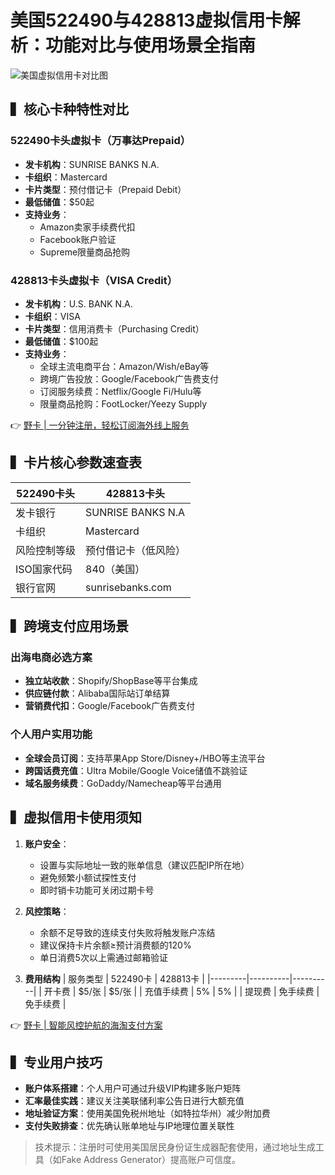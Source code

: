 # 美国522490与428813虚拟信用卡解析：功能对比与使用场景全指南

![美国虚拟信用卡对比图](https://bbtdd.com/wp-content/uploads/img/5566323637.webp)

## ▍核心卡种特性对比

### 522490卡头虚拟卡（万事达Prepaid）
- **发卡机构**：SUNRISE BANKS N.A.
- **卡组织**：Mastercard
- **卡片类型**：预付借记卡（Prepaid Debit）
- **最低储值**：$50起
- **支持业务**：
  - Amazon卖家手续费代扣
  - Facebook账户验证
  - Supreme限量商品抢购

### 428813卡头虚拟卡（VISA Credit）
- **发卡机构**：U.S. BANK N.A.
- **卡组织**：VISA
- **卡片类型**：信用消费卡（Purchasing Credit）
- **最低储值**：$100起
- **支持业务**：
  - 全球主流电商平台：Amazon/Wish/eBay等
  - 跨境广告投放：Google/Facebook广告费支付
  - 订阅服务续费：Netflix/Google Fi/Hulu等
  - 限量商品抢购：FootLocker/Yeezy Supply

👉 [野卡 | 一分钟注册，轻松订阅海外线上服务](https://bbtdd.com/yeka)

## ▍卡片核心参数速查表

**522490卡头** | **428813卡头**
---|---
发卡银行 | SUNRISE BANKS N.A | U.S. BANK N.A.
卡组织 | Mastercard | VISA
风险控制等级 | 预付借记卡（低风险） | 信用消费卡（中风险）
ISO国家代码 | 840（美国） | 840（美国）
银行官网 | sunrisebanks.com | usbank.com

## ▍跨境支付应用场景

### 出海电商必选方案
- **独立站收款**：Shopify/ShopBase等平台集成
- **供应链付款**：Alibaba国际站订单结算
- **营销费代扣**：Google/Facebook广告费支付

### 个人用户实用功能
- **全球会员订阅**：支持苹果App Store/Disney+/HBO等主流平台
- **跨国话费充值**：Ultra Mobile/Google Voice储值不跳验证
- **域名服务续费**：GoDaddy/Namecheap等平台通用

## ▍虚拟信用卡使用须知
1. **账户安全**：
   - 设置与实际地址一致的账单信息（建议匹配IP所在地）
   - 避免频繁小额试探性支付
   - 即时销卡功能可关闭过期卡号

2. **风控策略**：
   - 余额不足导致的连续支付失败将触发账户冻结
   - 建议保持卡片余额≥预计消费额的120%
   - 单日消费5次以上需通过邮箱验证

3. **费用结构**
   | 服务类型 | 522490卡 | 428813卡 |
   |---------|----------|----------|
   | 开卡费 | $5/张    | $5/张    |
   | 充值手续费 | 5%      | 5%       |
   | 提现费 | 免手续费 | 免手续费 |

👉 [野卡 | 智能风控护航的海淘支付方案](https://bbtdd.com/yeka)

## ▍专业用户技巧
- **账户体系搭建**：个人用户可通过升级VIP构建多账户矩阵
- **汇率最佳实践**：建议关注美联储利率公告日进行大额充值
- **地址验证方案**：使用美国免税州地址（如特拉华州）减少附加费
- **支付失败排查**：优先确认账单地址与IP地理位置关联性

> 技术提示：注册时可使用美国居民身份证生成器配套使用，通过地址生成工具（如Fake Address Generator）提高账户可信度。